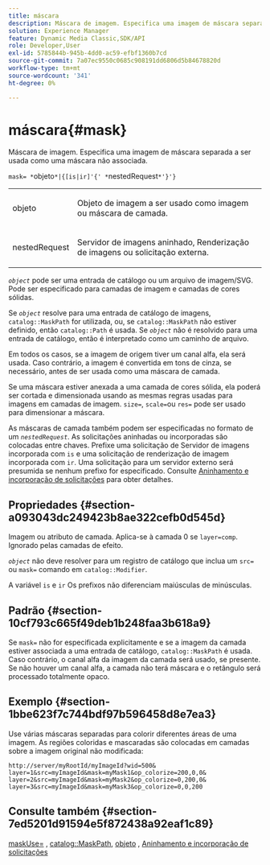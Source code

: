 ```yaml
---
title: máscara
description: Máscara de imagem. Especifica uma imagem de máscara separada a ser usada como uma máscara não associada.
solution: Experience Manager
feature: Dynamic Media Classic,SDK/API
role: Developer,User
exl-id: 5785844b-945b-4dd0-ac59-efbf1360b7cd
source-git-commit: 7a07ec9550c0685c908191dd6806d5b84678820d
workflow-type: tm+mt
source-wordcount: '341'
ht-degree: 0%

---
```


# máscara{#mask}

Máscara de imagem. Especifica uma imagem de máscara separada a ser usada como uma máscara não associada.

`mask= *`objeto`*|{[is|ir]'{' *`nestedRequest`*'}'}`

<table id="simpletable_F5A8CD8D7E9B48DAB3C8184E8FE60D9B"> 
 <tr class="strow"> 
  <td class="stentry"> <p><span class="varname"> objeto</span> </p></td> 
  <td class="stentry"> <p>Objeto de imagem a ser usado como imagem ou máscara de camada. </p></td> 
 </tr> 
 <tr class="strow"> 
  <td class="stentry"> <p><span class="varname"> nestedRequest</span> </p></td> 
  <td class="stentry"> <p>Servidor de imagens aninhado, Renderização de imagens ou solicitação externa. </p></td> 
 </tr> 
</table>

*`object`* pode ser uma entrada de catálogo ou um arquivo de imagem/SVG. Pode ser especificado para camadas de imagem e camadas de cores sólidas.

Se *`object`* resolve para uma entrada de catálogo de imagens, `catalog::MaskPath` for utilizada, ou, se `catalog::MaskPath` não estiver definido, então `catalog::Path` é usada. Se *`object`* não é resolvido para uma entrada de catálogo, então é interpretado como um caminho de arquivo.

Em todos os casos, se a imagem de origem tiver um canal alfa, ela será usada. Caso contrário, a imagem é convertida em tons de cinza, se necessário, antes de ser usada como uma máscara de camada.

Se uma máscara estiver anexada a uma camada de cores sólida, ela poderá ser cortada e dimensionada usando as mesmas regras usadas para imagens em camadas de imagem. `size=`, `scale=`ou `res=` pode ser usado para dimensionar a máscara.

As máscaras de camada também podem ser especificadas no formato de um *`nestedRequest`*. As solicitações aninhadas ou incorporadas são colocadas entre chaves. Prefixe uma solicitação de Servidor de imagens incorporada com `is` e uma solicitação de renderização de imagem incorporada com `ir`. Uma solicitação para um servidor externo será presumida se nenhum prefixo for especificado. Consulte [Aninhamento e incorporação de solicitações](../../../../../is-api/http-ref/image-serving-api-ref/c-http-protocol-reference/c-syntax-and-features/r-request-nesting-and-embedding.md#reference-38ec66d4062046589e16c39bf1c6049b) para obter detalhes.

## Propriedades {#section-a093043dc249423b8ae322cefb0d545d}

Imagem ou atributo de camada. Aplica-se à camada 0 se `layer=comp`. Ignorado pelas camadas de efeito.

*`object`* não deve resolver para um registro de catálogo que inclua um `src=` ou `mask=` comando em `catalog::Modifier`.

A variável `is` e `ir` Os prefixos não diferenciam maiúsculas de minúsculas.

## Padrão {#section-10cf793c665f49deb1b248faa3b618a9}

Se `mask=` não for especificada explicitamente e se a imagem da camada estiver associada a uma entrada de catálogo, `catalog::MaskPath` é usada. Caso contrário, o canal alfa da imagem da camada será usado, se presente. Se não houver um canal alfa, a camada não terá máscara e o retângulo será processado totalmente opaco.

## Exemplo {#section-1bbe623f7c744bdf97b596458d8e7ea3}

Use várias máscaras separadas para colorir diferentes áreas de uma imagem. As regiões coloridas e mascaradas são colocadas em camadas sobre a imagem original não modificada:

`http://server/myRootId/myImageId?wid=500& layer=1&src=myImageId&mask=myMask1&op_colorize=200,0,0& layer=2&src=myImageId&mask=myMask2&op_colorize=0,200,0& layer=3&src=myImageId&mask=myMask3&op_colorize=0,0,200`

## Consulte também {#section-7ed5201d91594e5f872438a92eaf1c89}

[maskUse=](../../../../../is-api/http-ref/image-serving-api-ref/c-http-protocol-reference/c-command-reference/r-maskuse.md#reference-9bb1fb5eee4a4bd38f33dadc1a752464) , [catalog::MaskPath](/help/aem-is-ir-api/is-api/image-catalog/image-serving-api-ref/c-image-catalog-reference/c-image-svg-data-reference/c-image-data-reference/r-maskpath-cat.md), [objeto](../../../../../is-api/http-ref/image-serving-api-ref/c-http-protocol-reference/c-data-types/r-object.md#reference-2591bd24548d462782c68d138ef795a0) , [Aninhamento e incorporação de solicitações](../../../../../is-api/http-ref/image-serving-api-ref/c-http-protocol-reference/c-syntax-and-features/r-request-nesting-and-embedding.md#reference-38ec66d4062046589e16c39bf1c6049b)
